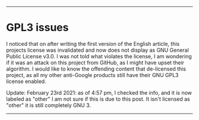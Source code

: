 
***

# GPL3 issues

I noticed that on after writing the first version of the English article, this projects license was invalidated and now does not display as GNU General Public License v3.0. I was not told what violates the license, I am wondering if it was an attack on this project from GitHub, as I might have upset their algorithm. I would like to know the offending content that de-licensed this project, as all my other anti-Google products still have their GNU GPL3 license enabled.

Update: February 23rd 2021: as of 4:57 pm, I checked the info, and it is now labeled as "other" I am not sure if this is due to this post. It isn't licensed as "other" it is still completely GNU 3.

***
